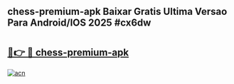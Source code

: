 ## chess-premium-apk Baixar Gratis Ultima Versao Para Android/IOS 2025 #cx6dw

# <h2><a href="https://ainizakaria.my?title=chess-premium-apk&ref=20M">🔗👉 🔴 chess-premium-apk</a></h2>

[![acn](https://github.com/user-attachments/assets/0f9c940e-d8b0-45ae-aac7-cd30a18b3e1c)](https://ainizakaria.my?title=chess-premium-apk&ref=20M)

